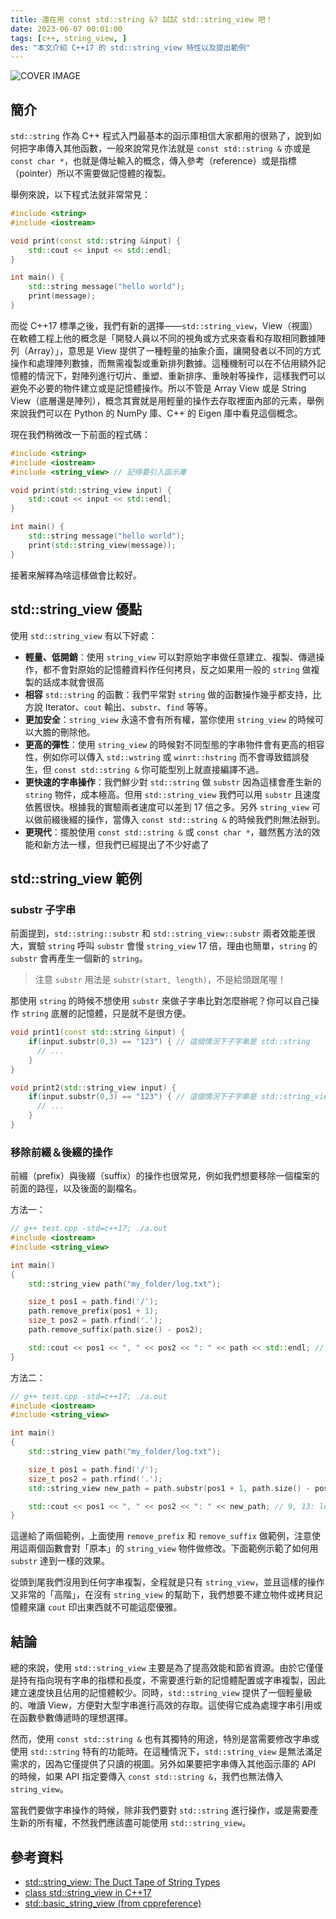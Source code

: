 ```yaml
---
title: 還在用 const std::string &? 試試 std::string_view 吧！
date: 2023-06-07 00:01:00
tags: [c++, string_view, ]
des: "本文介紹 C++17 的 std::string_view 特性以及提出範例"
---
```


![COVER IMAGE](https://github.com/tigercosmos/blog/assets/18013815/e93fadda-2edc-4ba8-87fd-4df5569939e4)


## 簡介

`std::string` 作為 C++ 程式入門最基本的函示庫相信大家都用的很熟了，說到如何把字串傳入其他函數，一般來說常見作法就是 `const std::string &` 亦或是 `const char *`，也就是傳址輸入的概念，傳入參考（reference）或是指標（pointer）所以不需要做記憶體的複製。

舉例來說，以下程式法就非常常見：

```c++
#include <string>
#include <iostream>

void print(const std::string &input) {
    std::cout << input << std::endl;
}

int main() {
    std::string message("hello world");
    print(message);
}
```

而從 C++17 標準之後，我們有新的選擇——`std::string_view`，View（視圖）在軟體工程上他的概念是「開發人員以不同的視角或方式來查看和存取相同數據陣列（Array）」，意思是 View 提供了一種輕量的抽象介面，讓開發者以不同的方式操作和處理陣列數據，而無需複製或重新排列數據。這種機制可以在不佔用額外記憶體的情況下，對陣列進行切片、重塑、重新排序、重映射等操作，這樣我們可以避免不必要的物件建立或是記憶體操作。所以不管是 Array View 或是 String View（底層還是陣列），概念其實就是用輕量的操作去存取裡面內部的元素，舉例來說我們可以在 Python 的 NumPy 庫、C++ 的 Eigen 庫中看見這個概念。

現在我們稍微改一下前面的程式碼：

```c++
#include <string>
#include <iostream>
#include <string_view> // 記得要引入函示庫

void print(std::string_view input) {
    std::cout << input << std::endl;
}

int main() {
    std::string message("hello world");
    print(std::string_view(message));
}
```

接著來解釋為啥這樣做會比較好。

## std::string_view 優點

使用 `std::string_view` 有以下好處：

- **輕量、低開銷**：使用 `string_view` 可以對原始字串做任意建立、複製、傳遞操作，都不會對原始的記憶體資料作任何拷貝，反之如果用一般的 `string` 做複製的話成本就會很高
- **相容** `std::string` 的函數：我們平常對 `string` 做的函數操作幾乎都支持，比方說 Iterator、`cout` 輸出、`substr`、`find` 等等。
- **更加安全**：`string_view` 永遠不會有所有權，當你使用 `string_view` 的時候可以大膽的刪除他。
- **更高的彈性**：使用 `string_view` 的時候對不同型態的字串物件會有更高的相容性，例如你可以傳入 `std::wstring` 或 `winrt::hstring` 而不會導致錯誤發生，但 `const std::string &` 你可能型別上就直接編譯不過。
- **更快速的字串操作**：我們鮮少對 `std::string` 做 `substr` 因為這樣會產生新的 `string` 物件，成本極高。但用 `std::string_view` 我們可以用 `substr` 且速度依舊很快。根據我的實驗兩者速度可以差到 17 倍之多。另外 `string_view` 可以做前綴後綴的操作，當傳入 `const std::string &` 的時候我們則無法辦到。
- **更現代**：擺脫使用 `const std::string &` 或 `const char *`，雖然舊方法的效能和新方法一樣，但我們已經提出了不少好處了

## std::string_view 範例

### substr 子字串

前面提到，`std::string::substr` 和 `std::string_view::substr` 兩者效能差很大，實驗 `string` 呼叫 `substr` 會慢 `string_view` 17 倍，理由也簡單，`string` 的 `substr` 會再產生一個新的 `string`。

> 注意 `substr` 用法是 `substr(start, length)`，不是給頭跟尾喔！

那使用 `string` 的時候不想使用 `substr` 來做子字串比對怎麼辦呢？你可以自己操作 `string` 底層的記憶體，只是就不是很方便。


```c++
void print1(const std::string &input) {
    if(input.substr(0,3) == "123") { // 這個情況下子字串是 std::string
      // ...
    }
}

void print2(std::string_view input) {
    if(input.substr(0,3) == "123") { // 這個情況下子字串是 std::string_view
      // ...
    }
}
```

### 移除前綴＆後綴的操作

前綴（prefix）與後綴（suffix）的操作也很常見，例如我們想要移除一個檔案的前面的路徑，以及後面的副檔名。

方法一：
```c++
// g++ test.cpp -std=c++17; ./a.out 
#include <iostream>
#include <string_view>

int main()
{
    std::string_view path("my_folder/log.txt");

    size_t pos1 = path.find('/');
    path.remove_prefix(pos1 + 1);
    size_t pos2 = path.rfind('.');
    path.remove_suffix(path.size() - pos2);

    std::cout << pos1 << ", " << pos2 << ": " << path << std::endl; // 9, 13: log
}
```

方法二：
```c++
// g++ test.cpp -std=c++17; ./a.out 
#include <iostream>
#include <string_view>

int main()
{
    std::string_view path("my_folder/log.txt");

    size_t pos1 = path.find('/');
    size_t pos2 = path.rfind('.');
    std::string_view new_path = path.substr(pos1 + 1, path.size() - pos2 - 1);

    std::cout << pos1 << ", " << pos2 << ": " << new_path; // 9, 13: log
}
```

這邊給了兩個範例，上面使用 `remove_prefix` 和 `remove_suffix` 做範例，注意使用這兩個函數會對「原本」的 `string_view` 物件做修改。下面範例示範了如何用 `substr` 達到一樣的效果。

從頭到尾我們沒用到任何字串複製，全程就是只有 `string_view`，並且這樣的操作又非常的「高階」，在沒有 `string_view` 的幫助下，我們想要不建立物件或拷貝記憶體來讓 `cout` 印出東西就不可能這麼優雅。

## 結論

總的來說，使用 `std::string_view` 主要是為了提高效能和節省資源。由於它僅僅是持有指向現有字串的指標和長度，不需要進行新的記憶體配置或字串複製，因此建立速度快且佔用的記憶體較少。同時，`std::string_view` 提供了一個輕量級的、唯讀 View，方便對大型字串進行高效的存取。這使得它成為處理字串引用或在函數參數傳遞時的理想選擇。

然而，使用 `const std::string &` 也有其獨特的用途，特別是當需要修改字串或使用 `std::string` 特有的功能時。在這種情況下，`std::string_view` 是無法滿足需求的，因為它僅提供了只讀的視圖。另外如果要把字串傳入其他函示庫的 API 的時候，如果 API 指定要傳入 `const std::string &`，我們也無法傳入 `string_view`。

當我們要做字串操作的時候，除非我們要對 `std::string` 進行操作，或是需要產生新的所有權，不然我們應該盡可能使用 `std::string_view`。

## 參考資料

- [std::string_view: The Duct Tape of String Types](https://devblogs.microsoft.com/cppblog/stdstring_view-the-duct-tape-of-string-types/)
- [class std::string_view in C++17](https://www.geeksforgeeks.org/class-stdstring_view-in-cpp-17/)
- [std::basic_string_view (from cppreference)](https://en.cppreference.com/w/cpp/string/basic_string_view)
